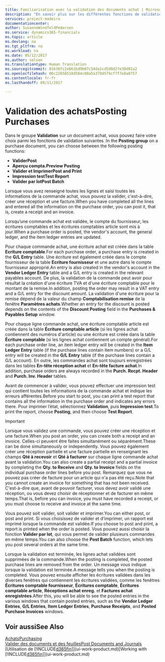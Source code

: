 ```yaml
---
title: Familiarisation avec la validation des documents achat | Microsoft Docs
description: "En savoir plus sur les différentes fonctions de validation pour valider des documents achat."
services: project-madeira
documentationcenter: 
author: SusanneWindfeldPedersen
ms.service: dynamics365-financials
ms.topic: article
ms.devlang: na
ms.tgt_pltfrm: na
ms.workload: na
ms.date: 05/12/2017
ms.author: solsen
ms.translationtype: Human Translation
ms.sourcegitcommit: 81636fc2e661bd9b07c54da1cd5d0d27e30d01a2
ms.openlocfilehash: 06c22658518d504c80a5a379d579cf7f7e8a0757
ms.contentlocale: fr-fr
ms.lasthandoff: 09/11/2017

---
```

# <a name="posting-purchases"></a><span data-ttu-id="99ce5-103">Validation des achats</span><span class="sxs-lookup"><span data-stu-id="99ce5-103">Posting Purchases</span></span>
<span data-ttu-id="99ce5-104">Dans le groupe **Validation** sur un document achat, vous pouvez faire votre choix parmi les fonctions de validation suivantes :</span><span class="sxs-lookup"><span data-stu-id="99ce5-104">In the **Posting group** on a purchase document, you can choose between the following posting functions:</span></span>

* <span data-ttu-id="99ce5-105">**Valider**</span><span class="sxs-lookup"><span data-stu-id="99ce5-105">**Post**</span></span>
* <span data-ttu-id="99ce5-106">**Aperçu compta.**</span><span class="sxs-lookup"><span data-stu-id="99ce5-106">**Preview Posting**</span></span>
* <span data-ttu-id="99ce5-107">**Valider et Imprimer**</span><span class="sxs-lookup"><span data-stu-id="99ce5-107">**Post and Print**</span></span>
* <span data-ttu-id="99ce5-108">**Impression test**</span><span class="sxs-lookup"><span data-stu-id="99ce5-108">**Test Report**</span></span>
* <span data-ttu-id="99ce5-109">**Valider par lot**</span><span class="sxs-lookup"><span data-stu-id="99ce5-109">**Post Batch**</span></span>

<span data-ttu-id="99ce5-110">Lorsque vous avez renseigné toutes les lignes et saisi toutes les informations de la commande achat, vous pouvez la valider, c'est-à-dire, créer une réception et une facture.</span><span class="sxs-lookup"><span data-stu-id="99ce5-110">When you have completed all the lines and entered all the information on the purchase order, you can post it, that is, create a receipt and an invoice.</span></span>

<span data-ttu-id="99ce5-111">Lorsqu’une commande achat est validée, le compte du fournisseur, les écritures comptables et les écritures comptables article sont mis à jour.</span><span class="sxs-lookup"><span data-stu-id="99ce5-111">When a purchase order is posted, the vendor's account, the general ledger, and the item ledger entries are updated.</span></span>

<span data-ttu-id="99ce5-112">Pour chaque commande achat, une écriture achat est créée dans la table **Ecriture comptable**.</span><span class="sxs-lookup"><span data-stu-id="99ce5-112">For each purchase order, a purchase entry is created in the **G/L Entry** table.</span></span> <span data-ttu-id="99ce5-113">Une écriture est également créée dans le compte fournisseur de la table **Ecriture fournisseur** et une autre dans le compte fournisseur approprié.</span><span class="sxs-lookup"><span data-stu-id="99ce5-113">An entry is also created in the vendor's account in the **Vendor Ledger Entry** table and a G/L entry is created in the relevant payables account.</span></span> <span data-ttu-id="99ce5-114">De plus, la validation de la commande peut avoir pour résultat la création d'une écriture TVA et d'une écriture comptable pour le montant de la remise.</span><span class="sxs-lookup"><span data-stu-id="99ce5-114">In addition, posting the order may result in a VAT entry and a G/L entry for the discount amount.</span></span> <span data-ttu-id="99ce5-115">La validation d'une écriture pour la remise dépend de la valeur du champ **Comptabilisation remise** de la fenêtre **Paramètres achats**.</span><span class="sxs-lookup"><span data-stu-id="99ce5-115">Whether an entry for the discount is posted depends on the contents of the **Discount Posting** field in the **Purchases & Payables Setup** window.</span></span>

<span data-ttu-id="99ce5-116">Pour chaque ligne commande achat, une écriture comptable article est créée dans la table **Écriture comptable article** (si les lignes achat contiennent des numéros d'article) ou une écriture est créée dans la table **Écriture comptable** (si les lignes achat contiennent un compte général).</span><span class="sxs-lookup"><span data-stu-id="99ce5-116">For each purchase order line, an item ledger entry will be created in the **Item Ledger Entry** table (if the purchase lines contain item numbers) or a G/L entry will be created in the **G/L Entry** table (if the purchase lines contain a G/L account).</span></span> <span data-ttu-id="99ce5-117">En outre, les commandes achat sont toujours enregistrées dans les tables **En-tête réception achat** et **En-tête facture achat**.</span><span class="sxs-lookup"><span data-stu-id="99ce5-117">In addition, purchase orders are always recorded in the **Purch. Recpt. Header** and **Purch. Inv. Header** tables.</span></span>

<span data-ttu-id="99ce5-118">Avant de commencer à valider, vous pouvez effectuer une impression test qui contient toutes les informations de la commande achat et indique les erreurs afférentes.</span><span class="sxs-lookup"><span data-stu-id="99ce5-118">Before you start to post, you can print a test report that contains all the information in the purchase order and indicates any errors there.</span></span> <span data-ttu-id="99ce5-119">Pour imprimer l’état, sélectionnez **Validation**, puis **Impression test**.</span><span class="sxs-lookup"><span data-stu-id="99ce5-119">To print the report, choose **Posting**, and then choose **Test Report**.</span></span>

> [!IMPORTANT]  
>   <span data-ttu-id="99ce5-120">Lorsque vous validez une commande, vous pouvez créer une réception et une facture.</span><span class="sxs-lookup"><span data-stu-id="99ce5-120">When you post an order, you can create both a receipt and an invoice.</span></span> <span data-ttu-id="99ce5-121">Celles-ci peuvent être faites simultanément ou séparément.</span><span class="sxs-lookup"><span data-stu-id="99ce5-121">These can be done simultaneously or independently.</span></span> <span data-ttu-id="99ce5-122">Vous pouvez également créer une réception partielle et une facture partielle en renseignant les champs **Qté à recevoir** et **Qté à facturer** sur chaque ligne commande achat avant la validation.</span><span class="sxs-lookup"><span data-stu-id="99ce5-122">You can also create a partial receipt and a partial invoice by completing the **Qty. to Receive** and **Qty. to Invoice** fields on the individual purchase order lines before you post.</span></span> <span data-ttu-id="99ce5-123">Remarquez que vous ne pouvez pas créer de facture pour un article qui n'a pas été reçu.</span><span class="sxs-lookup"><span data-stu-id="99ce5-123">Note that you cannot create an invoice for something that has not been received.</span></span> <span data-ttu-id="99ce5-124">C'est-à-dire que, avant de pouvoir facturer, vous devez avoir validé une réception, ou vous devez choisir de réceptionner et de facturer en même temps.</span><span class="sxs-lookup"><span data-stu-id="99ce5-124">That is, before you can invoice, you must have recorded a receipt, or you must choose to receive and invoice at the same time.</span></span>

<span data-ttu-id="99ce5-125">Vous pouvez soit valider, soit valider et imprimer.</span><span class="sxs-lookup"><span data-stu-id="99ce5-125">You can either post, or post and print.</span></span> <span data-ttu-id="99ce5-126">Si vous choisissez de valider et d’imprimer, un rapport est imprimé lorsque la commande est validée.</span><span class="sxs-lookup"><span data-stu-id="99ce5-126">If you choose to post and print, a report is printed when the order is posted.</span></span> <span data-ttu-id="99ce5-127">Vous pouvez aussi choisir la fonction **Valider par lot**, qui vous permet de valider plusieurs commandes en même temps.</span><span class="sxs-lookup"><span data-stu-id="99ce5-127">You can also choose the **Post Batch** function, which lets you post several orders at the same time.</span></span>

<span data-ttu-id="99ce5-128">Lorsque la validation est terminée, les lignes achat validées sont supprimées de la commande.</span><span class="sxs-lookup"><span data-stu-id="99ce5-128">When the posting is completed, the posted purchase lines are removed from the order.</span></span> <span data-ttu-id="99ce5-129">Un message vous indique lorsque la validation est terminée.</span><span class="sxs-lookup"><span data-stu-id="99ce5-129">A message tells you when the posting is completed.</span></span> <span data-ttu-id="99ce5-130">Vous pouvez ensuite afficher les écritures validées dans les diverses fenêtres qui contiennent les écritures validées, comme les fenêtres **Écritures comptable fournisseur**, **Écritures comptable**, **Écritures comptable article**, **Réceptions achat enreg.** et **Factures achat enregistrées**.</span><span class="sxs-lookup"><span data-stu-id="99ce5-130">After this, you will be able to see the posted entries in the various windows that contain posted entries, such as the **Vendor Ledger Entries**, **G/L Entries**, **Item Ledger Entries**, **Purchase Receipts**, and **Posted Purchase Invoices** windows.</span></span>

## <a name="see-also"></a><span data-ttu-id="99ce5-131">Voir aussi</span><span class="sxs-lookup"><span data-stu-id="99ce5-131">See Also</span></span>
[<span data-ttu-id="99ce5-132">Achats</span><span class="sxs-lookup"><span data-stu-id="99ce5-132">Purchasing</span></span>](purchasing-manage-purchasing.md)  
[<span data-ttu-id="99ce5-133">Valider des documents et des feuilles</span><span class="sxs-lookup"><span data-stu-id="99ce5-133">Post Documents and Journals</span></span>](ui-post-documents-journals.md)  
<span data-ttu-id="99ce5-134">[Utilisation de [!INCLUDE[d365fin](includes/d365fin_md.md)]](ui-work-product.md)</span><span class="sxs-lookup"><span data-stu-id="99ce5-134">[Working with [!INCLUDE[d365fin](includes/d365fin_md.md)]](ui-work-product.md)</span></span>



